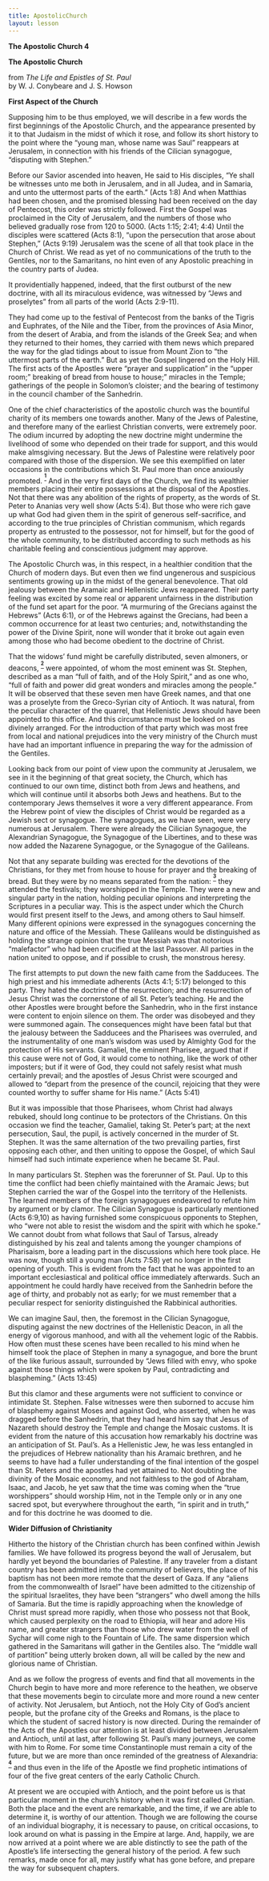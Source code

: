 ```yaml
---
title: ApostolicChurch
layout: lesson
---
```



**The Apostolic Church 4**

**The Apostolic Church**

from *The Life and Epistles of St. Paul*  
by W. J. Conybeare and J. S. Howson

**First Aspect of the Church**

Supposing him to be thus employed, we will describe in a few words the
first beginnings of the Apostolic Church, and the appearance presented
by it to that Judaism in the midst of which it rose, and follow its
short history to the point where the “young man, whose name was Saul”
reappears at Jerusalem, in connection with his friends of the Cilician
synagogue, “disputing with Stephen.”

Before our Savior ascended into heaven, He said to His disciples, “Ye
shall be witnesses unto me both in Jerusalem, and in all Judea, and in
Samaria, and unto the uttermost parts of the earth.” (Acts 1:8) And when
Matthias had been chosen, and the promised blessing had been received on
the day of Pentecost, this order was strictly followed. First the Gospel
was proclaimed in the City of Jerusalem, and the numbers of those who
believed gradually rose from 120 to 5000. (Acts 1:15; 2:41; 4:4) Until
the disciples were scattered (Acts 8:1), “upon the persecution that
arose about Stephen,” (Acts 9:19) Jerusalem was the scene of all that
took place in the Church of Christ. We read as yet of no communications
of the truth to the Gentiles, nor to the Samaritans, no hint even of any
Apostolic preaching in the country parts of Judea.

It providentially happened, indeed, that the first outburst of the new
doctrine, with all its miraculous evidence, was witnessed by “Jews and
proselytes” from all parts of the world (Acts 2:9-11).

They had come up to the festival of Pentecost from the banks of the
Tigris and Euphrates, of the Nile and the Tiber, from the provinces of
Asia Minor, from the desert of Arabia, and from the islands of the Greek
Sea; and when they returned to their homes, they carried with them news
which prepared the way for the glad tidings about to issue from Mount
Zion to “the uttermost parts of the earth.” But as yet the Gospel
lingered on the Holy Hill. The first acts of the Apostles were “prayer
and supplication” in the “upper room;” breaking of bread from house to
house;” miracles in the Temple; gatherings of the people in Solomon’s
cloister; and the bearing of testimony in the council chamber of the
Sanhedrin.

One of the chief characteristics of the apostolic church was the
bountiful charity of its members one towards another. Many of the Jews
of Palestine, and therefore many of the earliest Christian converts,
were extremely poor. The odium incurred by adopting the new doctrine
might undermine the livelihood of some who depended on their trade for
support, and this would make almsgiving necessary. But the Jews of
Palestine were relatively poor compared with those of the dispersion. We
see this exemplified on later occasions in the contributions which St.
Paul more than once anxiously promoted.
<sup>**[<sup>1</sup>](#sdfootnote1sym)**</sup> And in the very first
days of the Church, we find its wealthier members placing their entire
possessions at the disposal of the Apostles. Not that there was any
abolition of the rights of property, as the words of St. Peter to
Ananias very well show (Acts 5:4). But those who were rich gave up what
God had given them in the spirit of generous self-sacrifice, and
according to the true principles of Christian communism, which regards
property as entrusted to the possessor, not for himself, but for the
good of the whole community, to be distributed according to such methods
as his charitable feeling and conscientious judgment may approve.

The Apostolic Church was, in this respect, in a healthier condition that
the Church of modern days. But even then we find ungenerous and
suspicious sentiments growing up in the midst of the general
benevolence. That old jealousy between the Aramaic and Hellenistic Jews
reappeared. Their party feeling was excited by some real or apparent
unfairness in the distribution of the fund set apart for the poor. “A
murmuring of the Grecians against the Hebrews” (Acts 6:1), or of the
Hebrews against the Grecians, had been a common occurrence for at least
two centuries; and, notwithstanding the power of the Divine Spirit, none
will wonder that it broke out again even among those who had become
obedient to the doctrine of Christ.

That the widows’ fund might be carefully distributed, seven almoners, or
deacons, <sup>**[<sup>2</sup>](#sdfootnote2sym)**</sup> were appointed,
of whom the most eminent was St. Stephen, described as a man “full of
faith, and of the Holy Spirit,” and as one who, “full of faith and power
did great wonders and miracles among the people.” It will be observed
that these seven men have Greek names, and that one was a proselyte from
the Greco-Syrian city of Antioch. It was natural, from the peculiar
character of the quarrel, that Hellenistic Jews should have been
appointed to this office. And this circumstance must be looked on as
divinely arranged. For the introduction of that party which was most
free from local and national prejudices into the very ministry of the
Church must have had an important influence in preparing the way for the
admission of the Gentiles.

Looking back from our point of view upon the community at Jerusalem, we
see in it the beginning of that great society, the Church, which has
continued to our own time, distinct both from Jews and heathens, and
which will continue until it absorbs both Jews and heathens. But to the
contemporary Jews themselves it wore a very different appearance. From
the Hebrew point of view the disciples of Christ would be regarded as a
Jewish sect or synagogue. The synagogues, as we have seen, were very
numerous at Jerusalem. There were already the Cilician Synagogue, the
Alexandrian Synagogue, the Synagogue of the Libertines, and to these was
now added the Nazarene Synagogue, or the Synagogue of the Galileans.

Not that any separate building was erected for the devotions of the
Christians, for they met from house to house for prayer and the breaking
of bread. But they were by no means separated from the nation:
<sup>**[<sup>3</sup>](#sdfootnote3sym)**</sup> they attended the
festivals; they worshipped in the Temple. They were a new and singular
party in the nation, holding peculiar opinions and interpreting the
Scriptures in a peculiar way. This is the aspect under which the Church
would first present itself to the Jews, and among others to Saul
himself. Many different opinions were expressed in the synagogues
concerning the nature and office of the Messiah. These Galileans would
be distinguished as holding the strange opinion that the true Messiah
was that notorious “malefactor” who had been crucified at the last
Passover. All parties in the nation united to oppose, and if possible to
crush, the monstrous heresy.

The first attempts to put down the new faith came from the Sadducees.
The high priest and his immediate adherents (Acts 4:1; 5:17) belonged to
this party. They hated the doctrine of the resurrection; and the
resurrection of Jesus Christ was the cornerstone of all St. Peter’s
teaching. He and the other Apostles were brought before the Sanhedrin,
who in the first instance were content to enjoin silence on them. The
order was disobeyed and they were summoned again. The consequences might
have been fatal but that the jealousy between the Sadducees and the
Pharisees was overruled, and the instrumentality of one man’s wisdom was
used by Almighty God for the protection of His servants. Gamaliel, the
eminent Pharisee, argued that if this cause were not of God, it would
come to nothing, like the work of other imposters; but if it were of
God, they could not safely resist what mush certainly prevail; and the
apostles of Jesus Christ were scourged and allowed to “depart from the
presence of the council, rejoicing that they were counted worthy to
suffer shame for His name.” (Acts 5:41)

But it was impossible that those Pharisees, whom Christ had always
rebuked, should long continue to be protectors of the Christians. On
this occasion we find the teacher, Gamaliel, taking St. Peter’s part; at
the next persecution, Saul, the pupil, is actively concerned in the
murder of St. Stephen. It was the same alternation of the two prevailing
parties, first opposing each other, and then uniting to oppose the
Gospel, of which Saul himself had such intimate experience when he
became St. Paul.

In many particulars St. Stephen was the forerunner of St. Paul. Up to
this time the conflict had been chiefly maintained with the Aramaic
Jews; but Stephen carried the war of the Gospel into the territory of
the Hellenists. The learned members of the foreign synagogues endeavored
to refute him by argument or by clamor. The Cilician Synagogue is
particularly mentioned (Acts 6:9,10) as having furnished some
conspicuous opponents to Stephen, who “were not able to resist the
wisdom and the spirit with which he spoke.” We cannot doubt from what
follows that Saul of Tarsus, already distinguished by his zeal and
talents among the younger champions of Pharisaism, bore a leading part
in the discussions which here took place. He was now, though still a
young man (Acts 7:58) yet no longer in the first opening of youth. This
is evident from the fact that he was appointed to an important
ecclesiastical and political office immediately afterwards. Such an
appointment he could hardly have received from the Sanhedrin before the
age of thirty, and probably not as early; for we must remember that a
peculiar respect for seniority distinguished the Rabbinical authorities.

We can imagine Saul, then, the foremost in the Cilician Synagogue,
disputing against the new doctrines of the Hellenistic Deacon, in all
the energy of vigorous manhood, and with all the vehement logic of the
Rabbis. How often must these scenes have been recalled to his mind when
he himself took the place of Stephen in many a synagogue, and bore the
brunt of the like furious assault, surrounded by “Jews filled with envy,
who spoke against those things which were spoken by Paul, contradicting
and blaspheming.” (Acts 13:45)

But this clamor and these arguments were not sufficient to convince or
intimidate St. Stephen. False witnesses were then suborned to accuse him
of blasphemy against Moses and against God, who asserted, when he was
dragged before the Sanhedrin, that they had heard him say that Jesus of
Nazareth should destroy the Temple and change the Mosaic customs. It is
evident from the nature of this accusation how remarkably his doctrine
was an anticipation of St. Paul’s. As a Hellenistic Jew, he was less
entangled in the prejudices of Hebrew nationality than his Aramaic
brethren, and he seems to have had a fuller understanding of the final
intention of the gospel than St. Peters and the apostles had yet
attained to. Not doubting the divinity of the Mosaic economy, and not
faithless to the god of Abraham, Isaac, and Jacob, he yet saw that the
time was coming when the “true worshippers” should worship Him, not in
the Temple only or in any one sacred spot, but everywhere throughout the
earth, “in spirit and in truth,” and for this doctrine he was doomed to
die.

**Wider Diffusion of Christianity**

Hitherto the history of the Christian church has been confined within
Jewish families. We have followed its progress beyond the wall of
Jerusalem, but hardly yet beyond the boundaries of Palestine. If any
traveler from a distant country has been admitted into the community of
believers, the place of his baptism has not been more remote that the
desert of Gaza. If any “aliens from the commonwealth of Israel” have
been admitted to the citizenship of the spiritual Israelites, they have
been “strangers” who dwell among the hills of Samaria. But the time is
rapidly approaching when the knowledge of Christ must spread more
rapidly, when those who possess not that Book, which caused perplexity
on the road to Ethiopia, will hear and adore His name, and greater
strangers than those who drew water from the well of Sychar will come
nigh to the Fountain of Life. The same dispersion which gathered in the
Samaritans will gather in the Gentiles also. The “middle wall of
partition” being utterly broken down, all will be called by the new and
glorious name of Christian.

And as we follow the progress of events and find that all movements in
the Church begin to have more and more reference to the heathen, we
observe that these movements begin to circulate more and more round a
new center of activity. Not Jerusalem, but Antioch, not the Holy City of
God’s ancient people, but the profane city of the Greeks and Romans, is
the place to which the student of sacred history is now directed. During
the remainder of the Acts of the Apostles our attention is at least
divided between Jerusalem and Antioch, until at last, after following
St. Paul’s many journeys, we come with him to Rome. For some time
Constantinople must remain a city of the future, but we are more than
once reminded of the greatness of Alexandria:
<sup>**[<sup>4</sup>](#sdfootnote4sym)**</sup> and thus even in the life
of the Apostle we find prophetic intimations of four of the five great
centers of the early Catholic Church.

At present we are occupied with Antioch, and the point before us is that
particular moment in the church’s history when it was first called
Christian. Both the place and the event are remarkable, and the time, if
we are able to determine it, is worthy of our attention. Though we are
following the course of an individual biography, it is necessary to
pause, on critical occasions, to look around on what is passing in the
Empire at large. And, happily, we are now arrived at a point where we
are able distinctly to see the path of the Apostle’s life intersecting
the general history of the period. A few such remarks, made once for
all, may justify what has gone before, and prepare the way for
subsequent chapters.

